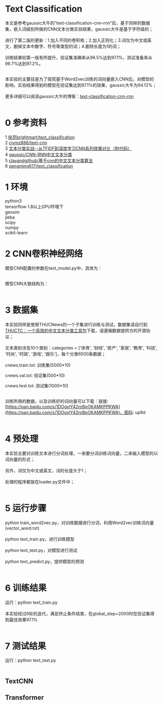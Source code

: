 # Text Classification


本文是参考gaussic大牛的“text-classification-cnn-rnn”后，基于同样的数据集，嵌入词级别所做的CNN文本分类实验结果，gaussic大牛是基于字符级的；<br><br>
进行了第二版的更新：1.加入不同的卷积核；2.加入正则化；3.词仅为中文或英文，删掉文本中数字、符号等类型的词；4.删除长度为1的词；<br>
<br>
训练结果较第一版有所提升，验证集准确率从96.5%达到97.1%，测试准备率从96.7%达到97.2%。<br>
<br>


本实验的主要目是为了探究基于Word2vec训练的词向量嵌入CNN后，对模型的影响，实验结果得到的模型在验证集达到97.1%的效果，gaussic大牛为94.12%；<br><br>
更多详细可以阅读gaussic大牛的博客：[text-classification-cnn-rnn](https://github.com/gaussic/text-classification-cnn-rnn)<br><br>

0 参考资料
=
1 [徐亮brightmart/text_classification](https://github.com/brightmart/text_classification)<br>
2 [cjymz886/text-cnn](https://github.com/cjymz886/text-cnn)<br>
3 [文本分类实战--从TFIDF到深度学习CNN系列效果对比（附代码）](https://github.com/lc222/text_classification_AI100)<br>
4 [gaussic/CNN-RNN中文文本分类](https://github.com/gaussic/text-classification-cnn-rnn)<br>
5 [clayandgithub/基于cnn的中文文本分类算法](https://github.com/clayandgithub/zh_cnn_text_classify)<br>
6 [pengming617/text_classification](https://github.com/pengming617/text_classification)<br>

1 环境
=
python3<br>
tensorflow 1.8以上GPU环境下<br>
gensim<br>
jieba<br>
scipy<br>
numpy<br>
scikit-learn<br>

2 CNN卷积神经网络
=
模型CNN配置的参数在text_model.py中，具体为：<br><br>

模型CNN大致结构为：<br><br>

3 数据集
=
本实验同样是使用THUCNews的一个子集进行训练与测试，数据集请自行到[THUCTC：一个高效的中文文本分类工具包](http://thuctc.thunlp.org/)下载，请遵循数据提供方的开源协议；<br><br>
文本类别涉及10个类别：categories = \['体育', '财经', '房产', '家居', '教育', '科技', '时尚', '时政', '游戏', '娱乐']，每个分类6500条数据；<br><br>
cnews.train.txt: 训练集(5000*10)<br>

cnews.val.txt: 验证集(500*10)<br>

cnews.test.txt: 测试集(1000*10)<br><br>

训练所用的数据，以及训练好的词向量可以下载：链接: [https://pan.baidu.com/s/1DOgxlY42roBpOKAMKPPKWA](https://pan.baidu.com/s/1DOgxlY42roBpOKAMKPPKWA)，密码: up9d<br><br>


4 预处理
=
本实验主要对训练文本进行分词处理，一来要分词训练词向量，二来输入模型的以词向量的形式；<br><br>
另外，词仅为中文或英文，词的长度大于1；<br><br>
处理的程序都放在loader.py文件中；<br><br>


5 运行步骤
=
python train_word2vec.py，对训练数据进行分词，利用Word2vec训练词向量(vector_word.txt)<br><br>
python text_train.py，进行训练模型<br><br>
python text_test.py，对模型进行测试<br><br>
python text_predict.py，提供模型的预测<br><br>


6 训练结果
=
运行：python text_train.py<br><br>
本实验经过6轮的迭代，满足终止条件结束，在global_step=2000时在验证集得到最佳效果97.1%<br><br>


7 测试结果
=
运行：python text_test.py<br><br>


## TextCNN

## Transformer


